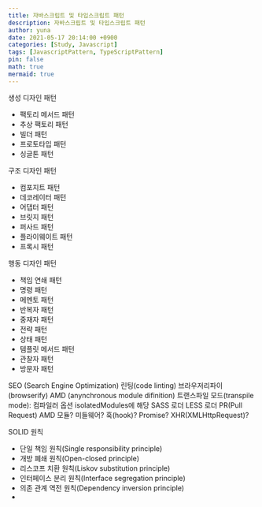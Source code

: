 ```yaml
---
title: 자바스크립트 및 타입스크립트 패턴
description: 자바스크립트 및 타입스크립트 패턴
author: yuna
date: 2021-05-17 20:14:00 +0900
categories: [Study, Javascript]
tags: [JavascriptPattern, TypeScriptPattern]
pin: false
math: true
mermaid: true
---
```


생성 디자인 패턴
- 팩토리 메서드 패턴
- 추상 팩토리 패턴
- 빌더 패턴
- 프로토타입 패턴
- 싱글톤 패턴

구조 디자인 패턴
- 컴포지트 패턴
- 데코레이터 패턴
- 어댑터 패턴
- 브릿지 패턴
- 퍼사드 패턴
- 플라이웨이트 패턴
- 프록시 패턴

행동 디자인 패턴
- 책임 연쇄 패턴
- 명령 패턴
- 메멘토 패턴
- 반복자 패턴
- 중재자 패턴
- 전략 패턴
- 상태 패턴
- 템플릿 메서드 패턴
- 관찰자 패턴
- 방문자 패턴



SEO (Search Engine Optimization)
린팅(code linting)
브라우저리파이(browserify)
AMD (anynchronous module difinition)
트랜스파일 모드(transpile mode): 컴파일러 옵션 isolatedModules에 해당
SASS 로더
LESS 로더
PR(Pull Request)
AMD 모듈?
미들웨어?
훅(hook)?
Promise?
XHR(XMLHttpRequest)?

 

 

SOLID 원칙
- 단일 책임 원칙(Single responsibility principle)
- 개방 폐쇄 원칙(Open-closed principle)
- 리스코프 치환 원칙(Liskov substitution principle)
- 인터페이스 분리 원칙(Interface segregation principle)
- 의존 관계 역전 원칙(Dependency inversion principle)
- 